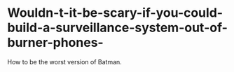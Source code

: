 # Wouldn-t-it-be-scary-if-you-could-build-a-surveillance-system-out-of-burner-phones-
How to be the worst version of Batman.
